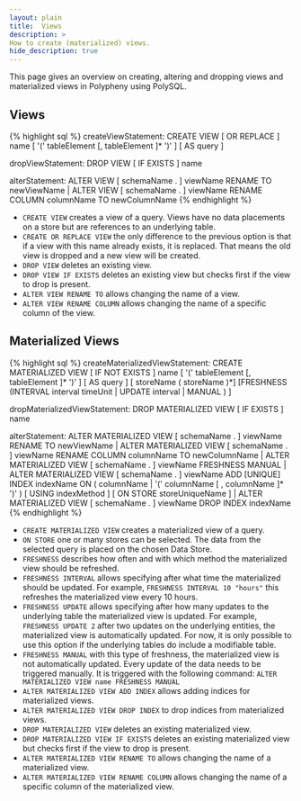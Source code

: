 ```yaml
---
layout: plain
title:  Views
description: >
How to create (materialized) views.
hide_description: true
---
```


This page gives an overview on creating, altering and dropping views and materialized views in Polypheny using PolySQL. 


## Views

{% highlight sql %}
createViewStatement:
    CREATE VIEW [ OR REPLACE ] name
    [ '(' tableElement [, tableElement ]* ')' ]
    [ AS query ]

dropViewStatement:
    DROP VIEW [ IF EXISTS ] name

alterStatement:
    ALTER VIEW [ schemaName . ] viewName RENAME TO newViewName
    | ALTER VIEW [ schemaName . ] viewName RENAME COLUMN columnName TO newColumnName
{% endhighlight %}

* `CREATE VIEW` creates a view of a query. Views have no data placements on a store but are references to an underlying table.
* `CREATE OR REPLACE VIEW` the only difference to the previous option is that if a view with this name already exists, it is replaced. That means the old view is dropped and a new view will be created.
* `DROP VIEW` deletes an existing view.
* `DROP VIEW IF EXISTS` deletes an existing view but checks first if the view to drop is present.
* `ALTER VIEW RENAME TO` allows changing the name of a view. 
* `ALTER VIEW RENAME COLUMN` allows changing the name of a specific column of the view.



## Materialized Views

{% highlight sql %}
createMaterializedViewStatement:
    CREATE MATERIALIZED VIEW [ IF NOT EXISTS ] name
    [ '(' tableElement [, tableElement ]* ')' ]
    [ AS query ]
    [ <ON> <STORE> storeName ( <COMMA> storeName )*]
    [FRESHNESS (INTERVAL interval timeUnit | UPDATE interval | MANUAL )  ]

dropMaterializedViewStatement:
    DROP MATERIALIZED VIEW [ IF EXISTS ] name

alterStatement:
    ALTER MATERIALIZED VIEW [ schemaName . ] viewName RENAME TO newViewName
    | ALTER MATERIALIZED VIEW [ schemaName . ] viewName RENAME COLUMN columnName TO newColumnName
    | ALTER MATERIALIZED VIEW [ schemaName . ] viewName FRESHNESS MANUAL
    | ALTER MATERIALIZED VIEW [ schemaName . ] viewName ADD [UNIQUE] INDEX indexName ON ( columnName | '(' columnName [ , columnName ]* ')' ) [ USING indexMethod ] [ ON STORE storeUniqueName ]
    | ALTER MATERIALIZED VIEW [ schemaName . ] viewName DROP INDEX indexName
{% endhighlight %}

* `CREATE MATERIALIZED VIEW` creates a materialized view of a query.
* `ON STORE` one or many stores can be selected. The data from the selected query is placed on the chosen Data Store.
* `FRESHNESS` describes how often and with which method the materialized view should be refreshed.
* `FRESHNESS INTERVAL` allows specifying after what time the materialized should be updated. For example, `FRESHNESS INTERVAL 10 "hours"` this refreshes the materialized view every 10 hours.
* `FRESHNESS UPDATE` allows specifying after how many updates to the underlying table the materialized view is updated. For example, `FRESHNESS UPDATE 2` after two updates on the underlying entities, the materialized view is automatically updated. For now, it is only possible to use this option if the underlying tables do include a modifiable table.
* `FRESHNESS MANUAL` with this type of freshness, the materialized view is not automatically updated. Every update of the data needs to be triggered manually. It is triggered with the following command: `ALTER MATERIALIZED VIEW name FRESHNESS MANUAL`
* `ALTER MATERIALIZED VIEW ADD INDEX` allows adding indices for materialized views.
* `ALTER MATERIALIZED VIEW DROP INDEX` to drop indices from materialized views.
* `DROP MATERIALIZED VIEW` deletes an existing materialized view.
* `DROP MATERIALIZED VIEW IF EXISTS` deletes an existing materialized view but checks first if the view to drop is present.
* `ALTER MATERIALIZED VIEW RENAME TO` allows changing the name of a materialized view.
* `ALTER MATERIALIZED VIEW RENAME COLUMN` allows changing the name of a specific column of the materialized view.
